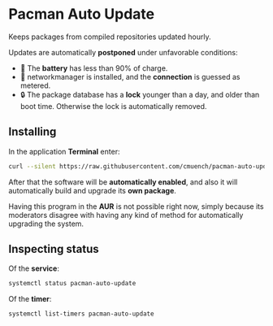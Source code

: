 # Pacman Auto Update

Keeps packages from compiled repositories updated hourly.

Updates are automatically **postponed** under unfavorable conditions:
- 🔋 The **battery** has less than 90% of charge.
- 💸 networkmanager is installed, and the **connection** is guessed as metered.
- 🔒 The package database has a **lock** younger than a day, and older than boot time. Otherwise the lock is automatically removed.


## Installing

In the application **Terminal** enter:

```sh
curl --silent https://raw.githubusercontent.com/cmuench/pacman-auto-update/master/install.sh | bash
```

After that the software will be **automatically enabled**, and also it will automatically build and upgrade its **own package**.

Having this program in the **AUR** is not possible right now, simply because its moderators disagree with having any kind of method for automatically upgrading the system.


## Inspecting status

Of the **service**:
```sh
systemctl status pacman-auto-update
```

Of the **timer**:
```sh
systemctl list-timers pacman-auto-update
```


